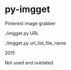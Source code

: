 # py-imgget
Pinterest image grabber

./imgget.py URL
   
./imgget.py url_list_file_name

2015

Not used and outdated
